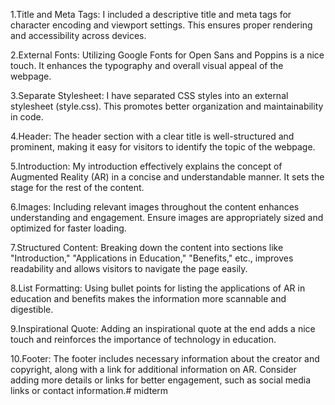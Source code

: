 1.Title and Meta Tags: I included a descriptive title and meta tags for character encoding and viewport settings. This ensures proper rendering and accessibility across devices.

2.External Fonts: Utilizing Google Fonts for Open Sans and Poppins is a nice touch. It enhances the typography and overall visual appeal of the webpage.

3.Separate Stylesheet: I have separated  CSS styles into an external stylesheet (style.css). This promotes better organization and maintainability in code.

4.Header: The header section with a clear title is well-structured and prominent, making it easy for visitors to identify the topic of the webpage.

5.Introduction: My introduction effectively explains the concept of Augmented Reality (AR) in a concise and understandable manner. It sets the stage for the rest of the content.

6.Images: Including relevant images throughout the content enhances understanding and engagement. Ensure images are appropriately sized and optimized for faster loading.

7.Structured Content: Breaking down the content into sections like "Introduction," "Applications in Education," "Benefits," etc., improves readability and allows visitors to navigate the page easily.

8.List Formatting: Using bullet points for listing the applications of AR in education and benefits makes the information more scannable and digestible.

9.Inspirational Quote: Adding an inspirational quote at the end adds a nice touch and reinforces the importance of technology in education.

10.Footer: The footer includes necessary information about the creator and copyright, along with a link for additional information on AR. Consider adding more details or links for better engagement, such as social media links or contact information.# midterm
